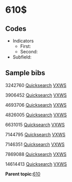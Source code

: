 # 610$

## Codes

-   Indicators
    -   First:
    -   Second:
-   Subfield:

## Sample bibs

3242760 [Quicksearch](https://search.library.yale.edu/catalog/3242760) [VXWS](http://prodorbis.library.yale.edu:7014/vxws/GetHoldingsService?bibId=3242760)

3906452 [Quicksearch](https://search.library.yale.edu/catalog/3906452) [VXWS](http://prodorbis.library.yale.edu:7014/vxws/GetHoldingsService?bibId=3906452)

4693706 [Quicksearch](https://search.library.yale.edu/catalog/4693706) [VXWS](http://prodorbis.library.yale.edu:7014/vxws/GetHoldingsService?bibId=4693706)

4826005 [Quicksearch](https://search.library.yale.edu/catalog/4826005) [VXWS](http://prodorbis.library.yale.edu:7014/vxws/GetHoldingsService?bibId=4826005)

6631015 [Quicksearch](https://search.library.yale.edu/catalog/6631015) [VXWS](http://prodorbis.library.yale.edu:7014/vxws/GetHoldingsService?bibId=6631015)

7144795 [Quicksearch](https://search.library.yale.edu/catalog/7144795) [VXWS](http://prodorbis.library.yale.edu:7014/vxws/GetHoldingsService?bibId=7144795)

7146351 [Quicksearch](https://search.library.yale.edu/catalog/7146351) [VXWS](http://prodorbis.library.yale.edu:7014/vxws/GetHoldingsService?bibId=7146351)

7869088 [Quicksearch](https://search.library.yale.edu/catalog/7869088) [VXWS](http://prodorbis.library.yale.edu:7014/vxws/GetHoldingsService?bibId=7869088)

14614413 [Quicksearch](https://search.library.yale.edu/catalog/14614413) [VXWS](http://prodorbis.library.yale.edu:7014/vxws/GetHoldingsService?bibId=14614413)

**Parent topic:**[610](../../tags/610/610.md)

